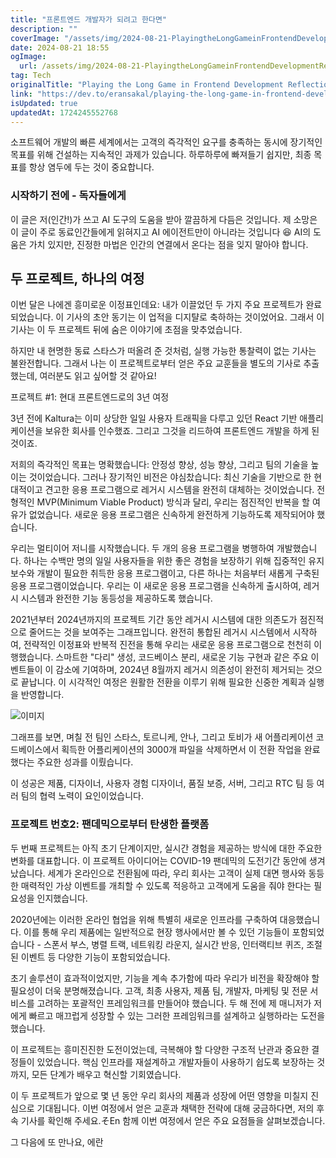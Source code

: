 ```yaml
---
title: "프론트엔드 개발자가 되려고 한다면"
description: ""
coverImage: "/assets/img/2024-08-21-PlayingtheLongGameinFrontendDevelopmentReflectionsonBalancingAmbitionandExecution_0.png"
date: 2024-08-21 18:55
ogImage: 
  url: /assets/img/2024-08-21-PlayingtheLongGameinFrontendDevelopmentReflectionsonBalancingAmbitionandExecution_0.png
tag: Tech
originalTitle: "Playing the Long Game in Frontend Development Reflections on Balancing Ambition and Execution"
link: "https://dev.to/eransakal/playing-the-long-game-in-frontend-development-reflections-on-balancing-ambition-and-execution-1d7d"
isUpdated: true
updatedAt: 1724245552768
---
```



소프트웨어 개발의 빠른 세계에서는 고객의 즉각적인 요구를 충족하는 동시에 장기적인 목표를 위해 건설하는 지속적인 과제가 있습니다. 하루하루에 빠져들기 쉽지만, 최종 목표를 항상 염두에 두는 것이 중요합니다.

### 시작하기 전에 - 독자들에게

이 글은 저(인간!)가 쓰고 AI 도구의 도움을 받아 깔끔하게 다듬은 것입니다. 제 소망은 이 글이 주로 동료인간들에게 읽혀지고 AI 에이전트만이 아니라는 것입니다 😆 AI의 도움은 가치 있지만, 진정한 마법은 인간의 연결에서 온다는 점을 잊지 말아야 합니다.

## 두 프로젝트, 하나의 여정

<!-- cozy-coder - 수평 -->
<ins class="adsbygoogle"
     style="display:block"
     data-ad-client="ca-pub-4877378276818686"
     data-ad-slot="1107185301"
     data-ad-format="auto"
     data-full-width-responsive="true"></ins>
<script>
     (adsbygoogle = window.adsbygoogle || []).push({});
</script>

이번 달은 나에겐 흥미로운 이정표인데요: 내가 이끌었던 두 가지 주요 프로젝트가 완료되었습니다. 이 기사의 초안 동기는 이 업적을 디지턀로 축하하는 것이었어요. 그래서 이 기사는 이 두 프로젝트 뒤에 숨은 이야기에 초점을 맞추었습니다.

하지만 내 현명한 동료 스타스가 떠올려 준 것처럼, 실행 가능한 통찰력이 없는 기사는 불완전합니다. 그래서 나는 이 프로젝트로부터 얻은 주요 교훈들을 별도의 기사로 추출했는데, 여러분도 읽고 싶어할 것 같아요!

프로젝트 #1: 현대 프론트엔드로의 3년 여정

3년 전에 Kaltura는 이미 상당한 일일 사용자 트래픽을 다루고 있던 React 기반 애플리케이션을 보유한 회사를 인수했죠. 그리고 그것을 리드하여 프론트엔드 개발을 하게 된 것이죠.

<!-- cozy-coder - 수평 -->
<ins class="adsbygoogle"
     style="display:block"
     data-ad-client="ca-pub-4877378276818686"
     data-ad-slot="1107185301"
     data-ad-format="auto"
     data-full-width-responsive="true"></ins>
<script>
     (adsbygoogle = window.adsbygoogle || []).push({});
</script>

저희의 즉각적인 목표는 명확했습니다: 안정성 향상, 성능 향상, 그리고 팀의 기술을 높이는 것이었습니다. 그러나 장기적인 비전은 야심찼습니다: 최신 기술을 기반으로 한 현대적이고 견고한 응용 프로그램으로 레거시 시스템을 완전히 대체하는 것이었습니다. 전형적인 MVP(Minimum Viable Product) 방식과 달리, 우리는 점진적인 반복을 할 여유가 없었습니다. 새로운 응용 프로그램은 신속하게 완전하게 기능하도록 제작되어야 했습니다.

우리는 멀티이어 저니를 시작했습니다. 두 개의 응용 프로그램을 병행하여 개발했습니다. 하나는 수백만 명의 일일 사용자들을 위한 좋은 경험을 보장하기 위해 집중적인 유지 보수와 개발이 필요한 취득한 응용 프로그램이고, 다른 하나는 처음부터 새롭게 구축된 응용 프로그램이었습니다. 우리는 이 새로운 응용 프로그램을 신속하게 출시하여, 레거시 시스템과 완전한 기능 동등성을 제공하도록 했습니다.

2021년부터 2024년까지의 프로젝트 기간 동안 레거시 시스템에 대한 의존도가 점진적으로 줄어드는 것을 보여주는 그래프입니다. 완전히 통합된 레거시 시스템에서 시작하여, 전략적인 이정표와 반복적 진전을 통해 우리는 새로운 응용 프로그램으로 천천히 이행했습니다. 스마트한 "다리" 생성, 코드베이스 분리, 새로운 기능 구현과 같은 주요 이벤트들이 이 감소에 기여하며, 2024년 8월까지 레거시 의존성이 완전히 제거되는 것으로 끝납니다. 이 시각적인 여정은 원활한 전환을 이루기 위해 필요한 신중한 계획과 실행을 반영합니다.

![이미지](/assets/img/2024-08-21-PlayingtheLongGameinFrontendDevelopmentReflectionsonBalancingAmbitionandExecution_0.png)

<!-- cozy-coder - 수평 -->
<ins class="adsbygoogle"
     style="display:block"
     data-ad-client="ca-pub-4877378276818686"
     data-ad-slot="1107185301"
     data-ad-format="auto"
     data-full-width-responsive="true"></ins>
<script>
     (adsbygoogle = window.adsbygoogle || []).push({});
</script>

그래프를 보면, 며칠 전 팀인 스타스, 토르니케, 안나, 그리고 토비가 새 어플리케이션 코드베이스에서 획득한 어플리케이션의 3000개 파일을 삭제하면서 이 전환 작업을 완료했다는 주요한 성과를 이뤘습니다.

이 성공은 제품, 디자이너, 사용자 경험 디자이너, 품질 보증, 서버, 그리고 RTC 팀 등 여러 팀의 협력 노력이 요인이었습니다.

### 프로젝트 번호2: 팬데믹으로부터 탄생한 플랫폼

두 번째 프로젝트는 아직 초기 단계이지만, 실시간 경험을 제공하는 방식에 대한 주요한 변화를 대표합니다. 이 프로젝트 아이디어는 COVID-19 팬데믹의 도전기간 동안에 생겨났습니다. 세계가 온라인으로 전환됨에 따라, 우리 회사는 고객이 실제 대면 행사와 동등한 매력적인 가상 이벤트를 개최할 수 있도록 적응하고 고객에게 도움을 줘야 한다는 필요성을 인지했습니다.

<!-- cozy-coder - 수평 -->
<ins class="adsbygoogle"
     style="display:block"
     data-ad-client="ca-pub-4877378276818686"
     data-ad-slot="1107185301"
     data-ad-format="auto"
     data-full-width-responsive="true"></ins>
<script>
     (adsbygoogle = window.adsbygoogle || []).push({});
</script>

2020년에는 이러한 온라인 협업을 위해 특별히 새로운 인프라를 구축하여 대응했습니다. 이를 통해 우리 제품에는 일반적으로 현장 행사에서만 볼 수 있던 기능들이 포함되었습니다 - 스폰서 부스, 병렬 트랙, 네트워킹 라운지, 실시간 반응, 인터랙티브 퀴즈, 조절된 이벤트 등 다양한 기능이 포함되었습니다.

초기 솔루션이 효과적이었지만, 기능을 계속 추가함에 따라 우리가 비전을 확장해야 할 필요성이 더욱 분명해졌습니다. 고객, 최종 사용자, 제품 팀, 개발자, 마케팅 및 전문 서비스를 고려하는 포괄적인 프레임워크를 만들어야 했습니다. 두 해 전에 제 매니저가 저에게 빠르고 매끄럽게 성장할 수 있는 그러한 프레임워크를 설계하고 실행하라는 도전을 했습니다.

이 프로젝트는 흥미진진한 도전이었는데, 극복해야 할 다양한 구조적 난관과 중요한 결정들이 있었습니다. 핵심 인프라를 재설계하고 개발자들이 사용하기 쉽도록 보장하는 것까지, 모든 단계가 배우고 혁신할 기회였습니다.

이 두 프로젝트가 앞으로 몇 년 동안 우리 회사의 제품과 성장에 어떤 영향을 미칠지 진심으로 기대됩니다. 이번 여정에서 얻은 교훈과 채택한 전략에 대해 궁금하다면, 저의 후속 기사를 확인해 주세요.そEn 함께 이번 여정에서 얻은 주요 요점들을 살펴보겠습니다.

<!-- cozy-coder - 수평 -->
<ins class="adsbygoogle"
     style="display:block"
     data-ad-client="ca-pub-4877378276818686"
     data-ad-slot="1107185301"
     data-ad-format="auto"
     data-full-width-responsive="true"></ins>
<script>
     (adsbygoogle = window.adsbygoogle || []).push({});
</script>

그 다음에 또 만나요,
에란